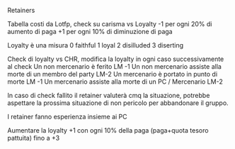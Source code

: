 Retainers

Tabella costi da Lotfp, check su carisma vs Loyalty
-1 per ogni 20% di aumento di paga
+1 per ogni 10% di diminuzione di paga

Loyalty è una misura
0 faithful
1 loyal
2 disilluded
3 diserting

Check di loyalty vs CHR, modifica la loyalty in ogni caso successivamente al check
 Un non mercenario è ferito LM -1
 Un non mercenario assiste alla morte di un membro del party LM-2
 Un mercenario è portato in punto di morte  LM -1
 Un mercenario assiste alla morte di un PC / Mercenario LM-2

In caso di check fallito il retainer valuterà cmq la situazione, potrebbe aspettare la prossima situazione di non pericolo per abbandonare il gruppo.

I retainer fanno esperienza insieme ai PC 

Aumentare la loyalty
+1 con ogni 10% della paga (paga+quota tesoro pattuita) fino a +3

